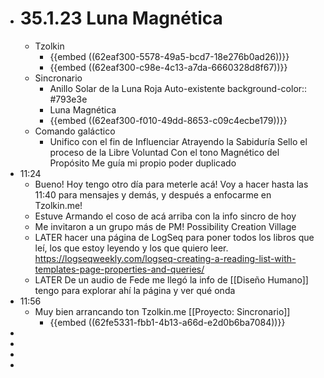 - # 35.1.23 Luna Magnética
	- Tzolkin
		- {{embed ((62eaf300-5578-49a5-bcd7-18e276b0ad26))}}
		- {{embed ((62eaf300-c98e-4c13-a7da-6660328d8f67))}}
	- Sincronario
		- Anillo Solar de la Luna Roja Auto-existente
		  background-color:: #793e3e
		- Luna Magnética
		- {{embed ((62eaf300-f010-49dd-8653-c09c4ecbe179))}}
	- Comando galáctico
		- Unifico con el fin de Influenciar
		  Atrayendo la Sabiduría
		  Sello el proceso de la Libre Voluntad
		  Con el tono Magnético del Propósito
		  Me guía mi propio poder duplicado
- 11:24
	- Bueno! Hoy tengo otro día para meterle acá! Voy a hacer hasta las 11:40 para mensajes y demás, y después a enfocarme en Tzolkin.me!
	- Estuve Armando el coso de acá arriba con la info sincro de hoy
	- Me invitaron a un grupo más de PM! Possibility Creation Village
	- LATER hacer una página de LogSeq para poner todos los libros que leí, los que estoy leyendo y los que quiero leer. https://logseqweekly.com/logseq-creating-a-reading-list-with-templates-page-properties-and-queries/
	- LATER De un audio de Fede me llegó la info de [[Diseño Humano]] tengo para explorar ahí la página y ver qué onda
- 11:56
	- Muy bien arrancando ton Tzolkin.me [[Proyecto: Sincronario]]
		- {{embed ((62fe5331-fbb1-4b13-a66d-e2d0b6ba7084))}}
-
-
-
-